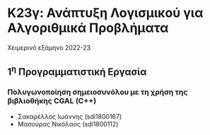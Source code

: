 # Κ23γ: Ανάπτυξη Λογισμικού για Αλγοριθμικά Προβλήματα
Χειμερινό εξάμηνο 2022-23

## 1<sup>η</sup> Προγραμματιστική Εργασία
### Πολυγωνοποίηση σημειοσυνόλου με τη χρήση της βιβλιοθήκης CGAL (C++)

- Σακαρέλλος Ιωάννης (sdi1800167)
- Μασούρας Νικόλαος (sdi1800112)
